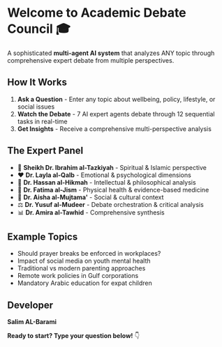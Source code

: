 # Welcome to Academic Debate Council 🎓

A sophisticated **multi-agent AI system** that analyzes ANY topic through comprehensive expert debate from multiple perspectives.

## How It Works

1. **Ask a Question** - Enter any topic about wellbeing, policy, lifestyle, or social issues
2. **Watch the Debate** - 7 AI expert agents debate through 12 sequential tasks in real-time
3. **Get Insights** - Receive a comprehensive multi-perspective analysis

## The Expert Panel

- 🕌 **Sheikh Dr. Ibrahim al-Tazkiyah** - Spiritual & Islamic perspective
- ❤️ **Dr. Layla al-Qalb** - Emotional & psychological dimensions
- 🧠 **Dr. Hassan al-Hikmah** - Intellectual & philosophical analysis
- 💪 **Dr. Fatima al-Jism** - Physical health & evidence-based medicine
- 🤝 **Dr. Aisha al-Mujtama'** - Social & cultural context
- ⚖️ **Dr. Yusuf al-Mudeer** - Debate orchestration & critical analysis
- 📊 **Dr. Amira al-Tawhid** - Comprehensive synthesis

## Example Topics

- Should prayer breaks be enforced in workplaces?
- Impact of social media on youth mental health
- Traditional vs modern parenting approaches
- Remote work policies in Gulf corporations
- Mandatory Arabic education for expat children

## Developer

**Salim AL-Barami**

**Ready to start? Type your question below!** 👇
